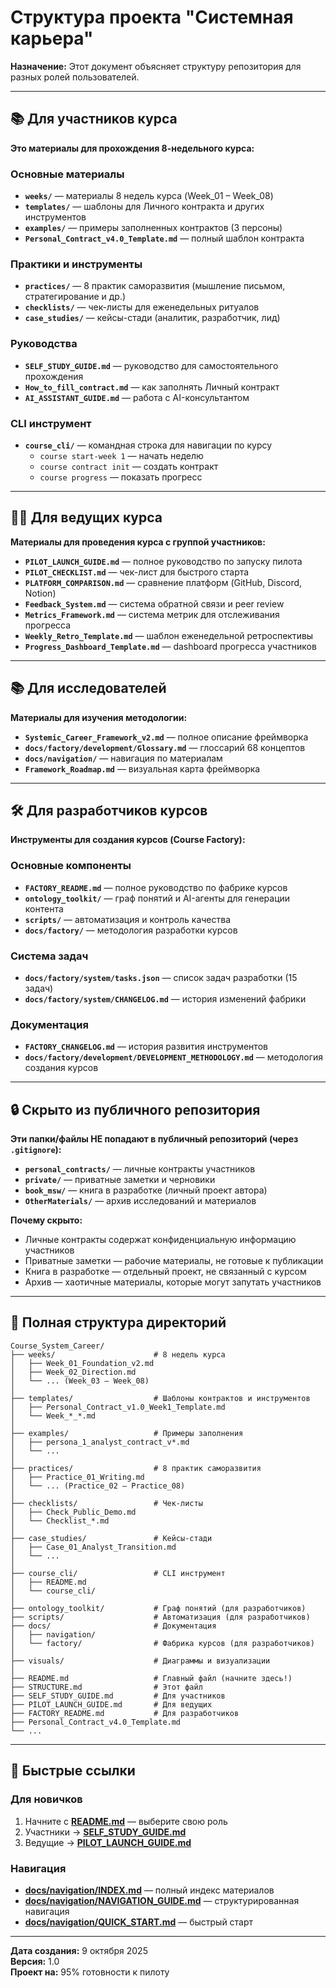 # Структура проекта "Системная карьера"

**Назначение:** Этот документ объясняет структуру репозитория для разных ролей пользователей.

---

## 📚 Для участников курса

**Это материалы для прохождения 8-недельного курса:**

### Основные материалы
- **`weeks/`** — материалы 8 недель курса (Week_01 – Week_08)
- **`templates/`** — шаблоны для Личного контракта и других инструментов
- **`examples/`** — примеры заполненных контрактов (3 персоны)
- **`Personal_Contract_v4.0_Template.md`** — полный шаблон контракта

### Практики и инструменты
- **`practices/`** — 8 практик саморазвития (мышление письмом, стратегирование и др.)
- **`checklists/`** — чек-листы для еженедельных ритуалов
- **`case_studies/`** — кейсы-стади (аналитик, разработчик, лид)

### Руководства
- **`SELF_STUDY_GUIDE.md`** — руководство для самостоятельного прохождения
- **`How_to_fill_contract.md`** — как заполнять Личный контракт
- **`AI_ASSISTANT_GUIDE.md`** — работа с AI-консультантом

### CLI инструмент
- **`course_cli/`** — командная строка для навигации по курсу
  - `course start-week 1` — начать неделю
  - `course contract init` — создать контракт
  - `course progress` — показать прогресс

---

## 👨‍🏫 Для ведущих курса

**Материалы для проведения курса с группой участников:**

- **`PILOT_LAUNCH_GUIDE.md`** — полное руководство по запуску пилота
- **`PILOT_CHECKLIST.md`** — чек-лист для быстрого старта
- **`PLATFORM_COMPARISON.md`** — сравнение платформ (GitHub, Discord, Notion)
- **`Feedback_System.md`** — система обратной связи и peer review
- **`Metrics_Framework.md`** — система метрик для отслеживания прогресса
- **`Weekly_Retro_Template.md`** — шаблон еженедельной ретроспективы
- **`Progress_Dashboard_Template.md`** — dashboard прогресса участников

---

## 📚 Для исследователей

**Материалы для изучения методологии:**

- **`Systemic_Career_Framework_v2.md`** — полное описание фреймворка
- **`docs/factory/development/Glossary.md`** — глоссарий 68 концептов
- **`docs/navigation/`** — навигация по материалам
- **`Framework_Roadmap.md`** — визуальная карта фреймворка

---

## 🛠️ Для разработчиков курсов

**Инструменты для создания курсов (Course Factory):**

### Основные компоненты
- **`FACTORY_README.md`** — полное руководство по фабрике курсов
- **`ontology_toolkit/`** — граф понятий и AI-агенты для генерации контента
- **`scripts/`** — автоматизация и контроль качества
- **`docs/factory/`** — методология разработки курсов

### Система задач
- **`docs/factory/system/tasks.json`** — список задач разработки (15 задач)
- **`docs/factory/system/CHANGELOG.md`** — история изменений фабрики

### Документация
- **`FACTORY_CHANGELOG.md`** — история развития инструментов
- **`docs/factory/development/DEVELOPMENT_METHODOLOGY.md`** — методология создания курсов

---

## 🔒 Скрыто из публичного репозитория

**Эти папки/файлы НЕ попадают в публичный репозиторий (через `.gitignore`):**

- **`personal_contracts/`** — личные контракты участников
- **`private/`** — приватные заметки и черновики
- **`book_msw/`** — книга в разработке (личный проект автора)
- **`OtherMaterials/`** — архив исследований и материалов

**Почему скрыто:**
- Личные контракты содержат конфиденциальную информацию участников
- Приватные заметки — рабочие материалы, не готовые к публикации
- Книга в разработке — отдельный проект, не связанный с курсом
- Архив — хаотичные материалы, которые могут запутать участников

---

## 📂 Полная структура директорий

```
Course_System_Career/
├── weeks/                      # 8 недель курса
│   ├── Week_01_Foundation_v2.md
│   ├── Week_02_Direction.md
│   └── ... (Week_03 – Week_08)
│
├── templates/                  # Шаблоны контрактов и инструментов
│   ├── Personal_Contract_v1.0_Week1_Template.md
│   └── Week_*_*.md
│
├── examples/                   # Примеры заполнения
│   ├── persona_1_analyst_contract_v*.md
│   └── ...
│
├── practices/                  # 8 практик саморазвития
│   ├── Practice_01_Writing.md
│   └── ... (Practice_02 – Practice_08)
│
├── checklists/                 # Чек-листы
│   ├── Check_Public_Demo.md
│   └── Checklist_*.md
│
├── case_studies/               # Кейсы-стади
│   ├── Case_01_Analyst_Transition.md
│   └── ...
│
├── course_cli/                 # CLI инструмент
│   ├── README.md
│   └── course_cli/
│
├── ontology_toolkit/           # Граф понятий (для разработчиков)
├── scripts/                    # Автоматизация (для разработчиков)
├── docs/                       # Документация
│   ├── navigation/
│   └── factory/                # Фабрика курсов (для разработчиков)
│
├── visuals/                    # Диаграммы и визуализации
│
├── README.md                   # Главный файл (начните здесь!)
├── STRUCTURE.md                # Этот файл
├── SELF_STUDY_GUIDE.md         # Для участников
├── PILOT_LAUNCH_GUIDE.md       # Для ведущих
├── FACTORY_README.md           # Для разработчиков
├── Personal_Contract_v4.0_Template.md
└── ...
```

---

## 🚀 Быстрые ссылки

### Для новичков
1. Начните с **[README.md](README.md)** — выберите свою роль
2. Участники → **[SELF_STUDY_GUIDE.md](SELF_STUDY_GUIDE.md)**
3. Ведущие → **[PILOT_LAUNCH_GUIDE.md](PILOT_LAUNCH_GUIDE.md)**

### Навигация
- **[docs/navigation/INDEX.md](docs/navigation/INDEX.md)** — полный индекс материалов
- **[docs/navigation/NAVIGATION_GUIDE.md](docs/navigation/NAVIGATION_GUIDE.md)** — структурированная навигация
- **[docs/navigation/QUICK_START.md](docs/navigation/QUICK_START.md)** — быстрый старт

---

**Дата создания:** 9 октября 2025  
**Версия:** 1.0  
**Проект на:** 95% готовности к пилоту


